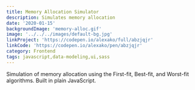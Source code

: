 ```yaml
---
title: Memory Allocation Simulator
description: Simulates memory allocation
date: '2020-01-15'
backgroundImage: 'memory-alloc.gif'
image: '../../../images/default-bg.jpg'
linkProject: 'https://codepen.io/alexako/full/abzjqjr'
linkCode: 'https://codepen.io/alexako/pen/abzjqjr'
category: Frontend
tags: javascript,data-modeling,ui,sass
---
```


Simulation of memory allocation using the First-fit, Best-fit, and Worst-fit algorithms. Built in plain JavaScript.
